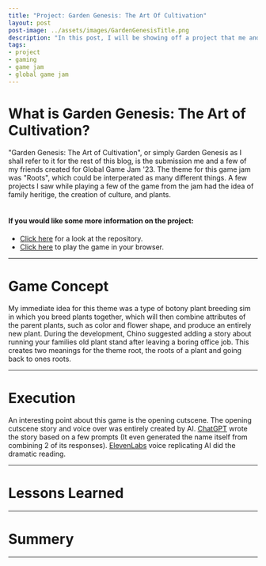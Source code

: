 ```yaml
---
title: "Project: Garden Genesis: The Art Of Cultivation"
layout: post
post-image: ../assets/images/GardenGenesisTitle.png
description: "In this post, I will be showing off a project that me and a couple of friends did for Global Game Jam '23, Garden Genesis: The Art of Cultivation"
tags:
- project
- gaming
- game jam
- global game jam
---
```


# What is Garden Genesis: The Art of Cultivation?

"Garden Genesis: The Art of Cultivation", or simply Garden Genesis as I shall refer to it for the rest of this blog, is the submission me and a few of my friends created for Global Game Jam '23. The theme for this game jam was "Roots", which could be interperated as many different things. A few projects I saw while playing a few of the game from the jam had the idea of family heritige, the creation of culture, and plants.
<br>
<br>
#### If you would like some more information on the project:
- [Click here](https://github.com/Aleph-Null-Studios/Garden-Genesis-The-Art-of-Cultivation) for a look at the repository.
- [Click here](https://dabvexx.itch.io/garden-genesis-the-art-of-cultivation) to play the game in your browser.

---

# Game Concept

My immediate idea for this theme was a type of botony plant breeding sim in which you breed plants together, which will then combine attributes of the parent plants, such as color and flower shape, and produce an entirely new plant. During the development, Chino suggested adding a story about running your families old plant stand after leaving a boring office job. This creates two meanings for the theme root, the roots of a plant and going back to ones roots.

---

# Execution

An interesting point about this game is the opening cutscene. The opening cutscene story and voice over was entirely created by AI. [ChatGPT](https://chat.openai.com/chat) wrote the story based on a few prompts (It even generated the name itself from combining 2 of its responses). [ElevenLabs](https://beta.elevenlabs.io) voice replicating AI did the dramatic reading.

---

# Lessons Learned



---

# Summery



---